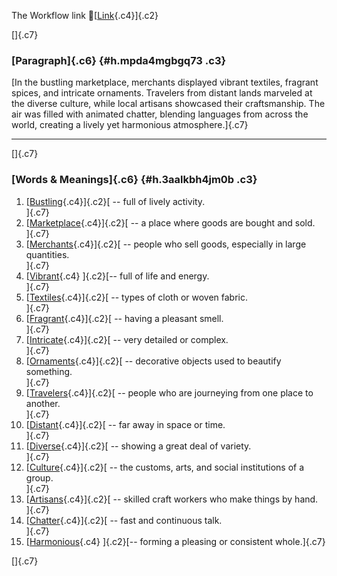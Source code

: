 The Workflow link
👏[[Link](https://www.google.com/url?q=http://www.google.com&sa=D&source=editors&ust=1757191141833064&usg=AOvVaw0Kif6fEjZRDOFpQwxgmo4V){.c4}]{.c2}

[]{.c7}

### [Paragraph]{.c6} {#h.mpda4mgbgq73 .c3}

[In the bustling marketplace, merchants displayed vibrant textiles,
fragrant spices, and intricate ornaments. Travelers from distant lands
marveled at the diverse culture, while local artisans showcased their
craftsmanship. The air was filled with animated chatter, blending
languages from across the world, creating a lively yet harmonious
atmosphere.]{.c7}

------------------------------------------------------------------------

[]{.c7}

### [Words & Meanings]{.c6} {#h.3aalkbh4jm0b .c3}

1.  [[Bustling](https://www.google.com/url?q=http://www.google.com&sa=D&source=editors&ust=1757191141834768&usg=AOvVaw2XpNc08kG9jSrP26PrfXUD){.c4}]{.c2}[ --
    full of lively activity.\
    ]{.c7}
2.  [[Marketplace](https://www.google.com/url?q=http://www.google.com&sa=D&source=editors&ust=1757191141835119&usg=AOvVaw2bsnGmGIbjl3yQkt-dCCxr){.c4}]{.c2}[ --
    a place where goods are bought and sold.\
    ]{.c7}
3.  [[Merchants](https://www.google.com/url?q=http://www.google.com&sa=D&source=editors&ust=1757191141835434&usg=AOvVaw31vNIi-AyhZiLfSHBZm5Gu){.c4}]{.c2}[ --
    people who sell goods, especially in large quantities.\
    ]{.c7}
4.  [[Vibrant](https://www.google.com/url?q=http://www.google.com&sa=D&source=editors&ust=1757191141835855&usg=AOvVaw1eI2Wn1PVXqkoOEX72z04Z){.c4}
    ]{.c2}[-- full of life and energy.\
    ]{.c7}
5.  [[Textiles](https://www.google.com/url?q=http://www.google.com&sa=D&source=editors&ust=1757191141836093&usg=AOvVaw11I7TsG_ZC4Dtzbm2n3DsC){.c4}]{.c2}[ --
    types of cloth or woven fabric.\
    ]{.c7}
6.  [[Fragrant](https://www.google.com/url?q=http://www.google.com&sa=D&source=editors&ust=1757191141836335&usg=AOvVaw0SxfXvcgfeNroQhVV24SXo){.c4}]{.c2}[ --
    having a pleasant smell.\
    ]{.c7}
7.  [[Intricate](https://www.google.com/url?q=http://www.google.com&sa=D&source=editors&ust=1757191141836588&usg=AOvVaw0hddl31ISukO3n0-cnM9TU){.c4}]{.c2}[ --
    very detailed or complex.\
    ]{.c7}
8.  [[Ornaments](https://www.google.com/url?q=http://www.google.com&sa=D&source=editors&ust=1757191141836863&usg=AOvVaw3HskjoYGtV-QNaNdyrP6wI){.c4}]{.c2}[ --
    decorative objects used to beautify something.\
    ]{.c7}
9.  [[Travelers](https://www.google.com/url?q=http://www.google.com&sa=D&source=editors&ust=1757191141837229&usg=AOvVaw07nb_o0GW7BMl6V4bDpLu8){.c4}]{.c2}[ --
    people who are journeying from one place to another.\
    ]{.c7}
10. [[Distant](https://www.google.com/url?q=http://www.google.com&sa=D&source=editors&ust=1757191141837679&usg=AOvVaw12GXJ8ENspN6I-M9Y6LYx6){.c4}]{.c2}[ --
    far away in space or time.\
    ]{.c7}
11. [[Diverse](https://www.google.com/url?q=http://www.google.com&sa=D&source=editors&ust=1757191141838047&usg=AOvVaw1ygThLNKcL9EN5Brkpqwa2){.c4}]{.c2}[ --
    showing a great deal of variety.\
    ]{.c7}
12. [[Culture](https://www.google.com/url?q=http://www.google.com&sa=D&source=editors&ust=1757191141838428&usg=AOvVaw1jh6MN7VvIMcm573VFJ_l-){.c4}]{.c2}[ --
    the customs, arts, and social institutions of a group.\
    ]{.c7}
13. [[Artisans](https://www.google.com/url?q=http://www.google.com&sa=D&source=editors&ust=1757191141838907&usg=AOvVaw004qx9Vuq_QV2tUBvMkshL){.c4}]{.c2}[ --
    skilled craft workers who make things by hand.\
    ]{.c7}
14. [[Chatter](https://www.google.com/url?q=http://www.google.com&sa=D&source=editors&ust=1757191141839317&usg=AOvVaw13baMcs0CMZOzYTIzWk0nT){.c4}]{.c2}[ --
    fast and continuous talk.\
    ]{.c7}
15. [[Harmonious](https://www.google.com/url?q=http://www.google.com&sa=D&source=editors&ust=1757191141839669&usg=AOvVaw2GBOvP3fOisFYo47YhFBOI){.c4}
    ]{.c2}[-- forming a pleasing or consistent whole.]{.c7}

[]{.c7}
